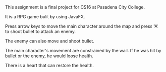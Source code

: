 This assignment is a final project for CS16 at Pasadena City College.

It is a RPG game bulit by using JavaFX.  

Press arrow keys to move the main character around the map and press 'A' to shoot bullet to attack an enemy.

The enemy can also move and shoot bullet.

The main character's movement are constrained by the wall.  If he was hit by bullet or the enemy, he would loose health.

There is a heart that can restore the health.
